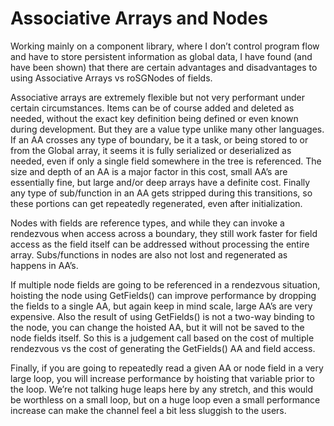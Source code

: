 # Associative Arrays and Nodes

Working mainly on a component library, where I don’t control program flow and have to store persistent information as global data, I have found (and have been shown) that there are certain advantages and disadvantages to using Associative Arrays vs roSGNodes of fields.

Associative arrays are extremely flexible but not very performant under certain circumstances.  Items can be of course added and deleted as needed, without the exact key definition being defined or even known during development.  But they are a value type unlike many other languages.  If an AA crosses any type of boundary, be it a task, or being stored to or from the Global array, it seems it is fully serialized or deserialized as needed, even if only a single field somewhere in the tree is referenced.  The size and depth of an AA is a major factor in this cost, small AA’s are essentially fine, but large and/or deep arrays have a definite cost.  Finally any type of sub/function in an AA gets stripped during this transitions, so these portions can get repeatedly regenerated, even after initialization.

Nodes with fields are reference types, and while they can invoke a rendezvous when access across a boundary, they still work faster for field access as the field itself can be addressed without processing the entire array.  Subs/functions in nodes are also not lost and regenerated as happens in AA’s.

If multiple node fields are going to be referenced in a rendezvous situation, hoisting the node using GetFields() can improve performance by dropping the fields to a single AA, but again keep in mind scale, large AA’s are very expensive.  Also the result of using GetFields() is not a two-way binding to the node, you can change the hoisted AA, but it will not be saved to the node fields itself.  So this is a judgement call based on the cost of multiple rendezvous vs the cost of generating the GetFields() AA and field access.

Finally, if you are going to repeatedly read a given AA or node field in a very large loop, you will increase performance by hoisting that variable prior to the loop. We’re not talking huge leaps here by any stretch, and this would be worthless on a small loop, but on a huge loop even a small performance increase can make the channel feel a bit less sluggish to the users.
